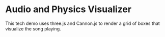 # Audio and Physics Visualizer

This tech demo uses three.js and Cannon.js to render a grid of boxes
that visualize the song playing.
